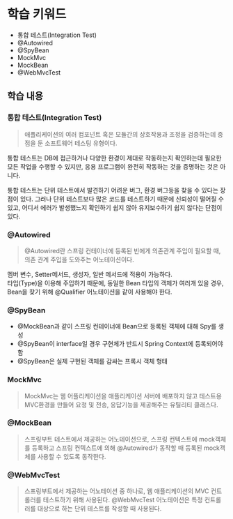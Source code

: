 # 학습 키워드

- 통합 테스트(Integration Test)
- @Autowired
- @SpyBean
- MockMvc
- MockBean
- @WebMvcTest

## 학습 내용

### 통합 테스트(Integration Test)

> 애플리케이션의 여러 컴포넌트 혹은 모듈간의 상호작용과 조정을 검증하는데 중점을 둔 소프트웨어 테스팅 유형이다.

통합 테스트는 DB에 접근하거나 다양한 환경이 제대로 작동하는지 확인하는데 필요한 모든 작업을 수행할 수 있지만, 응용 프로그램이 완전히 작동하는 것을 증명하는 것은 아니다.

통합 테스트는 단위 테스트에서 발견하기 어려운 버그, 환경 버그등을 찾을 수 있다는 장점이 있다. 그러나 단위 테스트보다 많은 코드를 테스트하기 때문에 신뢰성이 떨어질 수 있고, 어디서 에러가 발생했느지 확인하기 쉽지 않아 유지보수하기 쉽지 않다는 단점이 있다.

### @Autowired

> @Autowired란 스프링 컨테이너에 등록된 빈에게 의존관계 주입이 필요할 때, 의존 관계 주입을 도와주는 어노테이션이다.

멤버 변수, Setter메서드, 생성자, 일반 메서드에 적용이 가능하다.   
타입(Type)을 이용해 주입하기 때문에, 동일한 Bean 타입의 객체가 여러개 있을 경우, Bean을 찾기 위해 @Qualifier 어노테이션을 같이 사용해야 한다.

### @SpyBean

- @MockBean과 같이 스프링 컨테이너에 Bean으로 등록된 객체에 대해 Spy를 생성
- @SpyBean이 interface일 경우 구현체가 반드시 Spring Context에 등록되어야 함
- @SpyBean은 실제 구현된 객체를 감싸는 프록시 객체 형태

### MockMvc

> MockMvc는 웹 어플리케이션을 애플리케이션 서버에 배포하지 않고 테스트용 MVC환경을 만들어 요청 및 전송, 응답기능을 제공해주는 유틸리티 클래스다.

### @MockBean

> 스프링부트 테스트에서 제공하는 어노테이션으로, 스프링 컨텍스트에 mock객체를 등록하고 스프링 컨텍스트에 의해 @Autowired가 동작할 때 등록된 mock객체를 사용할 수 있도록 동작한다.

### @WebMvcTest

> 스프링부트에서 제공하는 어노테이션 중 하나로, 웹 애플리케이션의 MVC 컨트롤러를 테스트하기 위해 사용된다. @WebMvcTest 어노테이션은 특정 컨트롤러를 대상으로 하는 단위 테스트를 작성할 때 사용된다.
